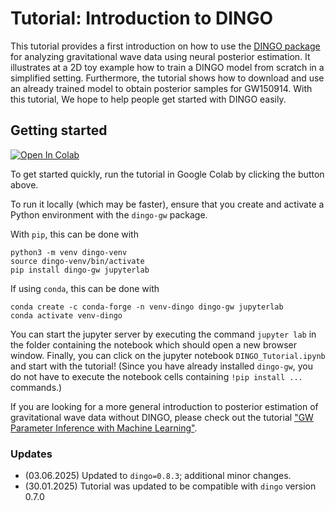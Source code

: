 # Tutorial: Introduction to DINGO

This tutorial provides a first introduction on how to use the [DINGO package](https://github.com/dingo-gw/dingo) for analyzing gravitational wave data using neural posterior estimation.
It illustrates at a 2D toy example how to train a DINGO model from scratch in a simplified setting. Furthermore, the tutorial shows how to download and use an already trained model to obtain posterior samples for GW150914. 
With this tutorial, We hope to help people get started with DINGO easily.

## Getting started
[![Open In Colab](https://colab.research.google.com/assets/colab-badge.svg)](https://colab.research.google.com/github/annalena-k/tutorial-dingo-introduction/blob/main/DINGO_Tutorial.ipynb)

To get started quickly, run the tutorial in Google Colab by clicking the button above. 

To run it locally (which may be faster), ensure that you create and activate a Python environment with the `dingo-gw` package. 

With `pip`, this can be done with
```
python3 -m venv dingo-venv
source dingo-venv/bin/activate
pip install dingo-gw jupyterlab
```

If using `conda`, this can be done with
```
conda create -c conda-forge -n venv-dingo dingo-gw jupyterlab
conda activate venv-dingo
```

You can start the jupyter server by executing the command `jupyter lab` in the folder containing the notebook which should open a new browser window. Finally, you can click on the jupyter notebook `DINGO_Tutorial.ipynb` and start with the tutorial!
(Since you have already installed `dingo-gw`, you do not have to execute the notebook cells containing `!pip install ...` commands.)

If you are looking for a more general introduction to posterior estimation of gravitational wave data without DINGO, please check out the tutorial ["GW Parameter Inference with Machine Learning"](https://github.com/stephengreen/gw-school-corfu-2023).

### Updates
* (03.06.2025) Updated to `dingo=0.8.3`; additional minor changes.
* (30.01.2025) Tutorial was updated to be compatible with `dingo` version 0.7.0
